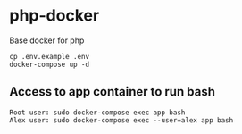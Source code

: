 # php-docker
Base docker for php

```
cp .env.example .env
docker-compose up -d
```

## Access to app container to run bash
```
Root user: sudo docker-compose exec app bash
Alex user: sudo docker-compose exec --user=alex app bash
```

